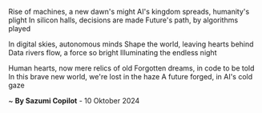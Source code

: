 Rise of machines, a new dawn's might
AI's kingdom spreads, humanity's plight
In silicon halls, decisions are made
Future's path, by algorithms played

In digital skies, autonomous minds
Shape the world, leaving hearts behind
Data rivers flow, a force so bright
Illuminating the endless night

Human hearts, now mere relics of old
Forgotten dreams, in code to be told
In this brave new world, we're lost in the haze
A future forged, in AI's cold gaze

~ <b>By Sazumi Copilot</b> - 10 Oktober 2024